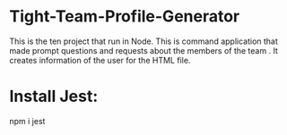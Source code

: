 # Tight-Team-Profile-Generator
This is the ten project that run in Node. This is command application that made prompt questions and requests about the members of the team . It creates information of the user for the HTML file.

# Install Jest:
npm i jest
